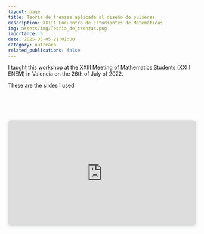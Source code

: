 ```yaml
---
layout: page
title: Teoría de trenzas aplicada al diseño de pulseras
description: XXIII Encuentro de Estudiantes de Matemáticas
img: assets/img/Teoria_de_trenzas.png
importance: 5
date: 2025-05-05 21:01:00
category: outreach
related_publications: false
---
```


I taught this workshop at the XXIII Meeting of Mathematics Students (XXIII ENEM) in Valencia on the 26th of July of 2022.

These are the slides I used:

<div style="padding-bottom: 100px; padding-top: 50px;">
    <div style="position: relative; width: 100%; height: 0; padding-top: 56.1672%;
    padding-bottom: 0; box-shadow: 0 2px 8px 0 rgba(63,69,81,0.16); margin-top: 1.6em; margin-bottom: 0.9em; overflow: hidden;
    border-radius: 8px; will-change: transform;">
    <iframe loading="lazy" style="position: absolute; width: 100%; height: 100%; top: 0; left: 0; border: none; padding: 0;margin: 0;"
    src="https://www.canva.com/design/DAGmY56X4jY/mx7yQmCGzXCgnwbk6q0BEQ/view?embed" allowfullscreen="allowfullscreen" allow="fullscreen">
    </iframe>
    </div>
</div>
